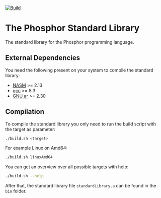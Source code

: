 [![Build](https://github.com/PhosphorLang/PhosphorStandardLibrary/workflows/Build/badge.svg)](https://github.com/PhosphorLang/PhosphorStandardLibrary/actions)

# **The Phosphor Standard Library**

The standard library for the Phosphor programming language.

## **External Dependencies**

You need the following present on your system to compile the standard library:

- [NASM](https://nasm.us/) >= 2.13
- [gcc](https://gcc.gnu.org/) >= 8.3
- [GNU ar](https://www.gnu.org/software/binutils/) >= 2.30

## **Compilation**

To compile the standard library you only need to run the build script with the target as parameter:

```bash
./build.sh <target>
```

For example Linux on Amd64:

```bash
./build.sh linuxAmd64
```

You can get an overview over all possible targets with help:

```bash
./build.sh --help
```

After that, the standard library file `standardLibrary.a` can be found in the `bin` folder.
